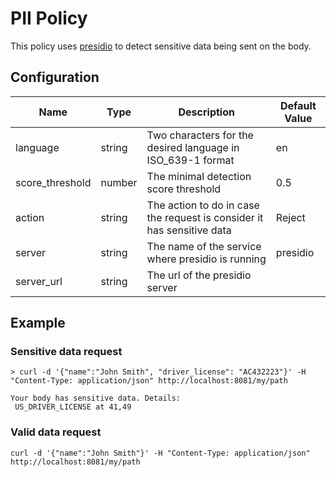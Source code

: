 # PII Policy

This policy uses [presidio](https://microsoft.github.io/presidio/) to detect sensitive data being sent on the body.

## Configuration

| Name            | Type   | Description                                                            | Default Value |
|-----------------|--------|------------------------------------------------------------------------|---------------|
| language        | string | Two characters for the desired language in ISO_639-1 format            | en            |
| score_threshold | number | The minimal detection score threshold                                  | 0.5           |
| action          | string | The action to do in case the request is consider it has sensitive data | Reject        |
| server          | string | The name of the service where presidio is running                      | presidio      |
| server_url      | string | The url of the presidio server                                         |               |

## Example

### Sensitive data request
```
> curl -d '{"name":"John Smith", "driver_license": "AC432223"}' -H "Content-Type: application/json" http://localhost:8081/my/path

Your body has sensitive data. Details:
 US_DRIVER_LICENSE at 41,49  
```

### Valid data request
```
curl -d '{"name":"John Smith"}' -H "Content-Type: application/json" http://localhost:8081/my/path
```
